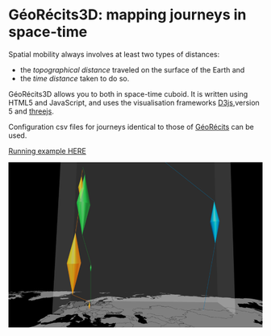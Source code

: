 # GéoRécits3D: mapping journeys in space-time

Spatial mobility always involves at least two types of distances:

- the _topographical distance_ traveled on the surface of the Earth and
- the _time distance_ taken to do so.

GéoRécits3D allows you to both in space-time cuboid. It is written using HTML5 and JavaScript, and uses the visualisation frameworks [D3js](https://github.com/d3/d3),version 5 and [threejs](https://github.com/mrdoob/three.js).

Configuration csv files for journeys identical to those of [GéoRécits](https://github.com/aourednik/georecits) can be used.

[Running example HERE](https://ourednik.info/georecits3d/)

![GéoRécits journeys](georecits3d.png)

